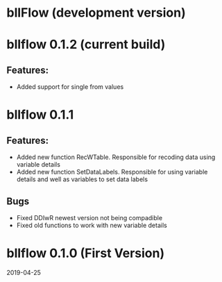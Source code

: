 # bllFlow (development version)

# bllflow 0.1.2 (current build)

## Features:

- Added support for single from values

# bllflow 0.1.1 

## Features:

- Added new function RecWTable. Responsible for recoding data using variable details
- Added new function SetDataLabels. Responsible for using variable details and well as variables to set data labels

## Bugs

- Fixed DDIwR newest version not being compadible
- Fixed old functions to work with new variable details

# bllflow 0.1.0 (First Version)

2019-04-25